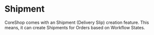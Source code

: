 # Shipment

CoreShop comes with an Shipment (Delivery Slip) creation feature. This means, it can create Shipments for Orders based
on Workflow States.